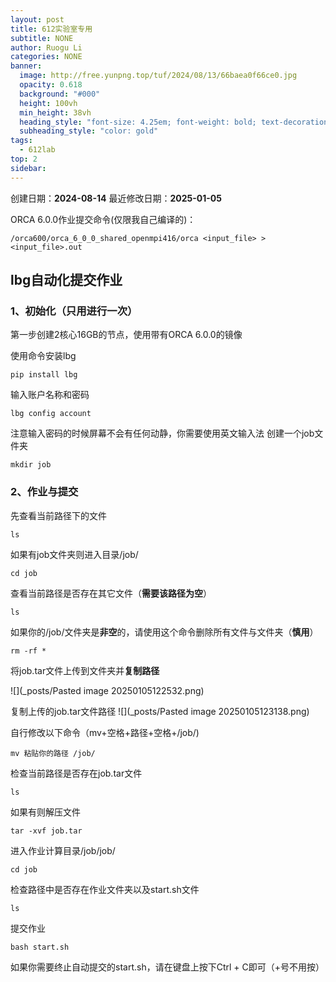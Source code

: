 ```yaml
---
layout: post
title: 612实验室专用
subtitle: NONE
author: Ruogu Li
categories: NONE
banner:
  image: http://free.yunpng.top/tuf/2024/08/13/66baea0f66ce0.jpg
  opacity: 0.618
  background: "#000"
  height: 100vh
  min_height: 38vh
  heading_style: "font-size: 4.25em; font-weight: bold; text-decoration: underline"
  subheading_style: "color: gold"
tags:
  - 612lab
top: 2
sidebar:
---
```

创建日期：**2024-08-14**
最近修改日期：**2025-01-05**

ORCA 6.0.0作业提交命令(仅限我自己编译的)：
```
/orca600/orca_6_0_0_shared_openmpi416/orca <input_file> > <input_file>.out
```
## lbg自动化提交作业
### 1、初始化（只用进行一次）

第一步创建2核心16GB的节点，使用带有ORCA 6.0.0的镜像

使用命令安装lbg
```
pip install lbg
```
输入账户名称和密码
```
lbg config account
```
注意输入密码的时候屏幕不会有任何动静，你需要使用英文输入法
创建一个job文件夹
```
mkdir job
```
### 2、作业与提交
先查看当前路径下的文件
```
ls
```

如果有job文件夹则进入目录/job/
```
cd job
```

查看当前路径是否存在其它文件（**需要该路径为空**）
```
ls
```

如果你的/job/文件夹是**非空**的，请使用这个命令删除所有文件与文件夹（**慎用**）
```
rm -rf *
```

将job.tar文件上传到文件夹并**复制路径**

![](_posts/Pasted image 20250105122532.png)

复制上传的job.tar文件路径
![](_posts/Pasted image 20250105123138.png)

自行修改以下命令（mv+空格+路径+空格+/job/)

```
mv 粘贴你的路径 /job/
```

检查当前路径是否存在job.tar文件
```
ls
```

如果有则解压文件
```
tar -xvf job.tar
```
进入作业计算目录/job/job/
```
cd job
```

检查路径中是否存在作业文件夹以及start.sh文件
```
ls
```

提交作业
```
bash start.sh
```
如果你需要终止自动提交的start.sh，请在键盘上按下Ctrl + C即可（+号不用按）
